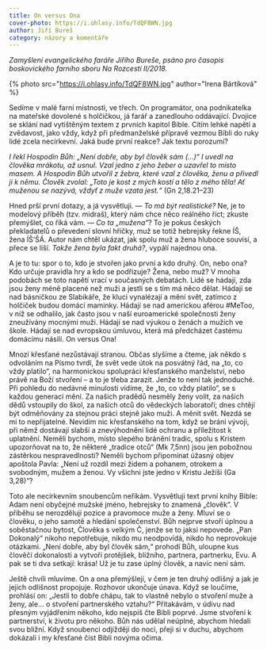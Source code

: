 ```yaml
---
title: On versus Ona
cover-photo: https://i.ohlasy.info/TdQF8WN.jpg
author: Jiří Bureš
category: názory a komentáře
---
```


*Zamyšlení evangelického faráře Jiřího Bureše, psáno pro časopis boskovického farního sboru Na Rozcestí II/2018.*

{% photo src="https://i.ohlasy.info/TdQF8WN.jpg" author="Irena Bártíková" %}

Sedíme v malé farní místnosti, ve třech. On programátor, ona podnikatelka na mateřské dovolené s holčičkou, já farář a zanedlouho oddávající. Dvojice se sklání nad vytištěným textem z prvních kapitol Bible. Cítím lehké napětí a zvědavost, jako vždy, když při předmanželské přípravě vezmou Bibli do ruky lidé zcela necírkevní. Jaká bude první reakce? Jak textu porozumí?

*I řekl Hospodin Bůh: „Není dobře, aby byl člověk sám (…)“ I uvedl na člověka mrákotu, až usnul. Vzal jedno z jeho žeber a uzavřel to místo masem. A Hospodin Bůh utvořil z žebra, které vzal z člověka, ženu a přivedl ji k němu. Člověk zvolal: „Toto je kost z mých kostí a tělo z mého těla! Ať muženou se nazývá, vždyť z muže vzata jest.“* (Gn 2,18.21–23)

Hned prší první dotazy, a já vysvětluji. — *To má být realistické?* Ne, je to modelový příběh (tzv. midraš), který nám chce něco reálného říct; zkuste přemýšlet, co říká vám. — *Co ta „mužena“*? To je pokus českých překladatelů o převedení slovní hříčky, muž se totiž hebrejsky řekne ÍŠ, žena ÍŠ‘ŠÁ. Autor nám chtěl ukázat, jak spolu muž a žena hluboce souvisí, a přece se liší. *Takže žena byla fakt druhá?*, vypálí najednou ona.

A je to tu: spor o to, kdo je stvořen jako první a kdo druhý.  On, nebo ona? Kdo určuje pravidla hry a kdo se podřizuje? Žena, nebo muž? V mnoha podobách se  toto napětí vrací v současných debatách. Lidé se hádají, zda jsou ženy méně placené než muži a jestli se s tím má něco dělat. Hádají se nad básničkou ze Slabikáře, že kluci vynalézají a mění svět, zatímco z holčiček budou domácí maminky. Hádají se nad americkou aférou #MeToo, v níž se odhalilo, jak často jsou v naší euroamerické společnosti ženy zneužívány mocnými muži. Hádají se nad výukou o ženách a mužích ve škole. Hádají se nad evropskou úmluvou, která má předcházet častému domácímu násilí. On versus Ona!

Mnozí křesťané nezůstávají stranou. Občas slyšíme a čteme, jak někdo s odvoláním na Písmo tvrdí, že svět vede útok na posvátný řád, na „to, co vždy platilo“, na harmonickou spolupráci křesťanského manželství, nebo právě na Boží stvoření – a to je třeba zarazit. Jenže to není tak jednoduché. Při pohledu do nedávné minulosti vidíme, že „to, co vždy platilo“, se s každou generací mění. Za našich pradědů nesměly ženy volit, za našich dědů vstoupily do škol, za našich otců do vědeckých laboratoří; dnes chtějí být odměňovány za stejnou práci stejně jako muži. A měnit svět. Nezdá se mi to nepřijatelné. Nevidím nic křesťanského na tom, když se brání vývoji, při němž dostávají slabší a znevýhodnění lidé ochranu a příležitost k uplatnění. Neměli bychom, místo slepého bránění tradic, spolu s Kristem upozorňovat na to, že některé „tradice otců“ (Mk 7,5nn) jsou jen pobožnou zástěrkou nespravedlnosti? Neměli bychom připomínat úžasný objev apoštola Pavla: „Není už rozdíl mezi židem a pohanem, otrokem a svobodným, mužem a ženou. Vy všichni jste jedno v Kristu Ježíši (Ga 3,28)“?

Toto ale necírkevním snoubencům neříkám. Vysvětluji text první knihy Bible: Adam není obyčejné mužské jméno, hebrejsky to znamená „člověk“. V  příběhu se nerozdělují pozice a pravomoce muže a ženy. Mluví se o člověku, o jeho samotě a hledání společenství. Bůh nejprve stvoří úplnou a soběstačnou bytost, Člověka s velkým Č, jenže se to jaksi nepovede. „Pan Dokonalý“ nikoho nepotřebuje, nikdo mu neodpovídá, nikdo ho neprovokuje otázkami. „Není dobře, aby byl člověk sám,“ prohodí Bůh, uloupne kus člověčí dokonalosti a vytvoří protějšek, bližního, partnera, partnerku, Evu. A pak se ti dva setkají: krása! Už je tu zase úplný člověk, a navíc není sám.

Ještě chvíli mluvíme. On a ona přemýšlejí, v čem je ten druhý odlišný a jak je jejich odlišnost propojuje. Rozhovor ukončuje únava. Když se loučíme, prohlásí on: „Jestli to dobře chápu, tak to vlastně nebylo o stvoření muže a ženy, ale… o stvoření partnerského vztahu?“ Přitakávám, v údivu nad přesným vyjádřením někoho, kdo nejspíš čte Bibli poprvé. Jsme stvořeni k partnerství, k životu pro někoho. Bůh nás udělal neúplné, abychom hledali svou bližní. Když snoubenci odjíždějí do noci, přeji si v duchu, abychom dokázali i my křesťané číst Bibli novýma očima.
